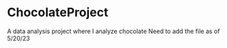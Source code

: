 # ChocolateProject
A data analysis project where I analyze chocolate
Need to add the file as of 5/20/23
